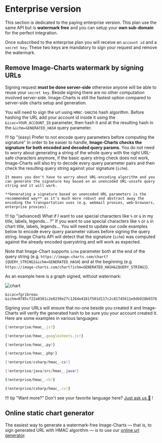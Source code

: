 # Enterprise version

This section is dedicated to the paying enterprise version. This plan use the same API but is **watermark free** and you can setup your **own sub-domain** for the perfect integration.

Once subscribed to the enterprise plan you will receive an `account id` and a `secret key`. These two keys are mandatory to sign your request and remove the watermark.

## Remove Image-Charts watermark by signing URLs

Signing request **must be done server-side** otherwise anyone will be able to reuse your `secret key`. Beside signing there are no other computation involved server-side. Image-Charts is still the fastest option compared to server-side charts setup and generation.

You will need to sign the url using `HMAC-SHA256` hash algorithm. Before hashing the URL add your account id inside it using the `&icac=YOUR_ACCOUNT_ID` parameter, then hash it and at the resulting hash in the `&ichm=GENERATED_HASH` query parameter.

!!! tip "(easy) Prefer to not encode query parameters before computing the signature"
    In order to be easier to handle, **Image-Charts checks the signature for both encoded and decoded query params**. You do not need to worry about generating a string of the whole query with the right URL-safe characters anymore, if the basic query string check does not work, Image-Charts will also try to decode every query parameter pairs and then check the resulting query string against your signature (`ichm`).

    It means you don't have to worry about URL-encoding algorithm and you can generate the signature key based on an unencoded URL-unsafe query string and it will work.

    **Generating a signature based on unencoded URL parameters is the recommended way** as it's much more robust and abstract away the encoding the transportation uses (e.g. webmail proxies, web-browsers, enterprise proxies).

!!! tip "(advanced) What if I want to use special characters like `%` or `&` in my title, labels, legends... ?"
    If you want to use special characters like `%` or `&` in chart title, labels, legends... You will need to update our code examples below to encode every query parameter values before signing the query string. Image Charts API will detect that the signature (`ichm`) was computed against the already encoded querystring and will work as expected.


Note that Image-Chart supports `ichm` parameter both at the end of the query string (e.g. `https://image-charts.com/chart?{QUERY_STRING}&ichm=GENERATED_HASH`) and at the beginning (e.g `https://image-charts.com/chart?ichm=GENERATED_HASH&{QUERY_STRING}`).

As an example here is a graph signed, without watermark:

![chart](https://image-charts.com/chart?chtt=No%20watermark!&cht=lc&chd=t%3A40%2C20%2C10%2C20%2C40%2C20%2C20%2C40%2C10%2C20%2C40%2C60%7C55%2C35%2C5%2C45%2C25%2C45%2C45%2C45%2C25%2C15%2C55%2C45&chs=700x200&chof=.png&chf=b0%2Clg%2C90%2Cffeb3b%2C0.2%2Cf44336%2C1%7Cb1%2Clg%2C90%2C8bc34a%2C0.2%2C009688%2C1&icac=fgribreau&ichm=0785cf22a0381c2e0239e27c126de4181f501d117c2c81745611e9db928b0376)


```
&icac=fgribreau
&ichm=0785cf22a0381c2e0239e27c126de4181f501d117c2c81745611e9db928b0376
```

Signing your URLs will ensure that no-one beside you created it and Image-Charts will verify the generated hash to be sure you your account created it. Here are some examples in various languages:

```js tab="NodeJS 6+" linenums="1"
{!enterprise/hmac_.js!}
```

```js tab="Google Sheets (via Google Apps Script)" linenums="1"
{!enterprise/hmac_.googlesheets.js!}
```


```python tab="Python 3" linenums="1"
{!enterprise/hmac_.py!}
```


```php tab="PHP 5+" linenums="1"
{!enterprise/hmac_.php!}
```

```csharp tab="C#" linenums="1"
{!enterprise/csharp/hmac_.cs!}
```

```java tab="Java" linenums="1"
{!enterprise/java/src/hmac_.java!}
```

```ruby tab="Ruby 2.x" linenums="1"
{!enterprise/hmac_.rb!}
```

```ruby tab="C#" linenums="1"
{!enterprise/csharp/hmac_.cs!}
```

!!! tip "Want more?"
    Don't see your favorite language here? [Just ask us :angel:](mailto:support@image-charts.com) !

## Online static chart generator

The easiest way to generate a watermark-free Image-Charts — that is, to sign generated URL with HMAC algorithm — is to use our [online url generator](https://editor.image-charts.com/?tab_editor=enterprise#https:/image-charts.com/chart?chd=a:30010,-30000,50000,80000,20000&chdl=Income&chf=b0,lg,90,EA469EFF,1,03A9F47C,0.4&chl=2014|2015|2016|2017|2018&chof=1535403433426&chs=700x300&cht=bvs&chxs=0N*cEURs*&chxt=y).
